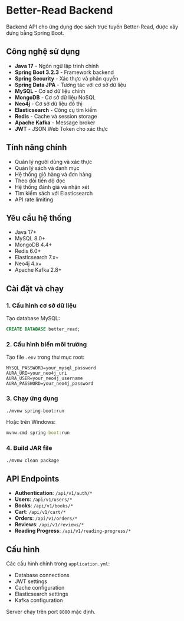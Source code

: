 # Better-Read Backend

Backend API cho ứng dụng đọc sách trực tuyến Better-Read, được xây dựng bằng Spring Boot.

## Công nghệ sử dụng

- **Java 17** - Ngôn ngữ lập trình chính
- **Spring Boot 3.2.3** - Framework backend
- **Spring Security** - Xác thực và phân quyền
- **Spring Data JPA** - Tương tác với cơ sở dữ liệu
- **MySQL** - Cơ sở dữ liệu chính
- **MongoDB** - Cơ sở dữ liệu NoSQL
- **Neo4j** - Cơ sở dữ liệu đồ thị
- **Elasticsearch** - Công cụ tìm kiếm
- **Redis** - Cache và session storage
- **Apache Kafka** - Message broker
- **JWT** - JSON Web Token cho xác thực

## Tính năng chính

- Quản lý người dùng và xác thực
- Quản lý sách và danh mục
- Hệ thống giỏ hàng và đơn hàng
- Theo dõi tiến độ đọc
- Hệ thống đánh giá và nhận xét
- Tìm kiếm sách với Elasticsearch
- API rate limiting

## Yêu cầu hệ thống

- Java 17+
- MySQL 8.0+
- MongoDB 4.4+
- Redis 6.0+
- Elasticsearch 7.x+
- Neo4j 4.x+
- Apache Kafka 2.8+

## Cài đặt và chạy

### 1. Cấu hình cơ sở dữ liệu

Tạo database MySQL:
```sql
CREATE DATABASE better_read;
```

### 2. Cấu hình biến môi trường

Tạo file `.env` trong thư mục root:
```env
MYSQL_PASSWORD=your_mysql_password
AURA_URI=your_neo4j_uri
AURA_USER=your_neo4j_username
AURA_PASSWORD=your_neo4j_password
```

### 3. Chạy ứng dụng

```bash
./mvnw spring-boot:run
```

Hoặc trên Windows:
```cmd
mvnw.cmd spring-boot:run
```

### 4. Build JAR file

```bash
./mvnw clean package
```

## API Endpoints

- **Authentication**: `/api/v1/auth/*`
- **Users**: `/api/v1/users/*`
- **Books**: `/api/v1/books/*`
- **Cart**: `/api/v1/cart/*`
- **Orders**: `/api/v1/orders/*`
- **Reviews**: `/api/v1/reviews/*`
- **Reading Progress**: `/api/v1/reading-progress/*`

## Cấu hình

Các cấu hình chính trong `application.yml`:
- Database connections
- JWT settings
- Cache configuration
- Elasticsearch settings
- Kafka configuration

Server chạy trên port `8080` mặc định.
